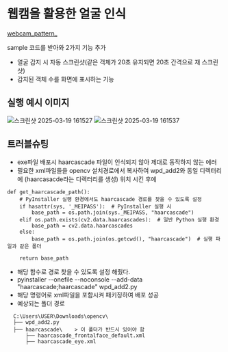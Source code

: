 # 웹캠을 활용한 얼굴 인식

[webcam_pattern_](https://doc.qt.io/qtforpython-6/examples/example_external_opencv.html#example-external-OpenCV)

sample 코드를 받아와 2가지 기능 추가
- 얼굴 감지 시 자동 스크린샷(같은 객체가 20초 유지되면 20초 간격으로 재 스크린샷)
- 감지된 객체 수를 화면에 표시하는 기능

## 실행 예시 이미지
![스크린샷 2025-03-19 161527](https://github.com/user-attachments/assets/3e3e2f01-129a-4bbf-b70c-d3f8c8ffce62)
![스크린샷 2025-03-19 161537](https://github.com/user-attachments/assets/17950d61-c042-4907-8d07-0f3c48dc65e6)

## 트러블슈팅
- exe파일 배포시 haarcascade 파일이 인식되지 않아 제대로 동작하지 않는 에러
- 필요한 xml파일들을 opencv 설치경로에서 복사하여 wpd_add2와 동일 디렉터리에 (haarcasacde라는 디렉터리를 생성) 위치 시킨 후에
```
def get_haarcascade_path():
    # PyInstaller 실행 환경에서도 haarcascade 경로를 찾을 수 있도록 설정
    if hasattr(sys, '_MEIPASS'):  # PyInstaller 실행 시
        base_path = os.path.join(sys._MEIPASS, "haarcascade")
    elif os.path.exists(cv2.data.haarcascades):  # 일반 Python 실행 환경
        base_path = cv2.data.haarcascades
    else:
        base_path = os.path.join(os.getcwd(), "haarcascade")  # 실행 파일과 같은 폴더

    return base_path
```
- 해당 함수로 경로 찾을 수 있도록 설정 해줬다.
- pyinstaller --onefile --noconsole --add-data "haarcascade;haarcascade" wpd_add2.py
- 해당 명령어로 xml파일을 포함시켜 패키징하여 배포 성공
- 예상되는 폴더 경로
```
  C:\Users\USER\Downloads\opencv\
  ├── wpd_add2.py
  ├── haarcascade\    > 이 폴더가 반드시 있어야 함
      ├── haarcascade_frontalface_default.xml
      ├── haarcascade_eye.xml
```
